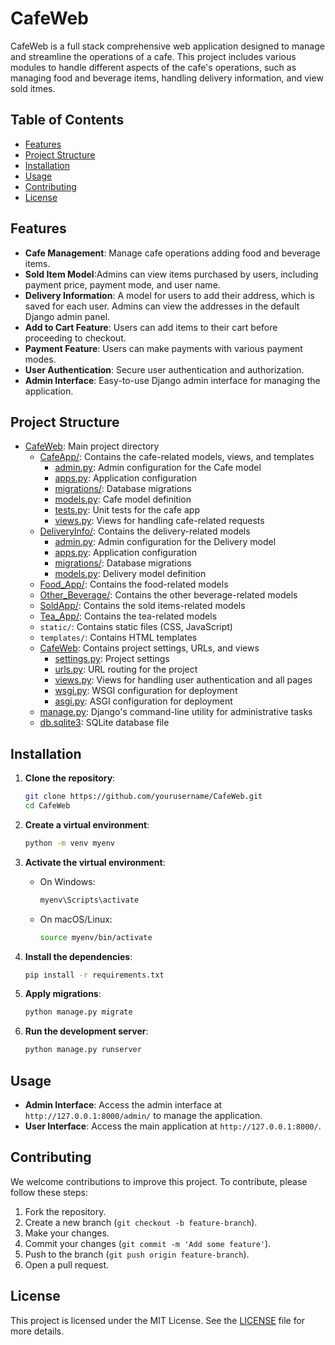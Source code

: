# CafeWeb

CafeWeb is a full stack comprehensive web application designed to manage and streamline the operations of a cafe. This project includes various modules to handle different aspects of the cafe's operations, such as managing food and beverage items, handling delivery information, and view sold itmes.

## Table of Contents

- [Features](#features)
- [Project Structure](#project-structure)
- [Installation](#installation)
- [Usage](#usage)
- [Contributing](#contributing)
- [License](#license)

## Features

- **Cafe Management**: Manage cafe operations adding food and beverage items.
- **Sold Item Model**:Admins can view items purchased by users, including payment price, payment mode, and user name.
- **Delivery Information**: A model for users to add their address, which is saved for each user. Admins can view the addresses in the default Django admin panel.
- **Add to Cart Feature**: Users can add items to their cart before proceeding to checkout.
- **Payment Feature**: Users can make payments with various payment modes.
- **User Authentication**: Secure user authentication and authorization.
- **Admin Interface**: Easy-to-use Django admin interface for managing the application.
## Project Structure

- [CafeWeb](http://_vscodecontentref_/1): Main project directory
  - [CafeApp/](http://_vscodecontentref_/2): Contains the cafe-related models, views, and templates
    - [admin.py](http://_vscodecontentref_/3): Admin configuration for the Cafe model
    - [apps.py](http://_vscodecontentref_/4): Application configuration
    - [migrations/](http://_vscodecontentref_/5): Database migrations
    - [models.py](http://_vscodecontentref_/6): Cafe model definition
    - [tests.py](http://_vscodecontentref_/7): Unit tests for the cafe app
    - [views.py](http://_vscodecontentref_/8): Views for handling cafe-related requests
  - [DeliveryInfo/](http://_vscodecontentref_/9): Contains the delivery-related models
    - [admin.py](http://_vscodecontentref_/10): Admin configuration for the Delivery model
    - [apps.py](http://_vscodecontentref_/11): Application configuration
    - [migrations/](http://_vscodecontentref_/12): Database migrations
    - [models.py](http://_vscodecontentref_/13): Delivery model definition
  - [Food_App/](http://_vscodecontentref_/16): Contains the food-related models
  - [Other_Beverage/](http://_vscodecontentref_/17): Contains the other beverage-related models
  - [SoldApp/](http://_vscodecontentref_/18): Contains the sold items-related models
  - [Tea_App/](http://_vscodecontentref_/19): Contains the tea-related models
  - `static/`: Contains static files (CSS, JavaScript)
  - `templates/`: Contains HTML templates
  - [CafeWeb](http://_vscodecontentref_/20): Contains project settings, URLs, and views
    - [settings.py](http://_vscodecontentref_/21): Project settings
    - [urls.py](http://_vscodecontentref_/22): URL routing for the project
    - [views.py](http://_vscodecontentref_/23): Views for handling user authentication and all pages
    - [wsgi.py](http://_vscodecontentref_/24): WSGI configuration for deployment
    - [asgi.py](http://_vscodecontentref_/25): ASGI configuration for deployment
  - [manage.py](http://_vscodecontentref_/26): Django's command-line utility for administrative tasks
  - [db.sqlite3](http://_vscodecontentref_/27): SQLite database file

## Installation

1. **Clone the repository**:
    ```sh
    git clone https://github.com/yourusername/CafeWeb.git
    cd CafeWeb
    ```

2. **Create a virtual environment**:
    ```sh
    python -m venv myenv
    ```

3. **Activate the virtual environment**:
    - On Windows:
        ```sh
        myenv\Scripts\activate
        ```
    - On macOS/Linux:
        ```sh
        source myenv/bin/activate
        ```

4. **Install the dependencies**:
    ```sh
    pip install -r requirements.txt
    ```

5. **Apply migrations**:
    ```sh
    python manage.py migrate
    ```

6. **Run the development server**:
    ```sh
    python manage.py runserver
    ```

## Usage

- **Admin Interface**: Access the admin interface at `http://127.0.0.1:8000/admin/` to manage the application.
- **User Interface**: Access the main application at `http://127.0.0.1:8000/`.

## Contributing

We welcome contributions to improve this project. To contribute, please follow these steps:

1. Fork the repository.
2. Create a new branch (`git checkout -b feature-branch`).
3. Make your changes.
4. Commit your changes (`git commit -m 'Add some feature'`).
5. Push to the branch (`git push origin feature-branch`).
6. Open a pull request.

## License

This project is licensed under the MIT License. See the [LICENSE](http://_vscodecontentref_/4) file for more details.